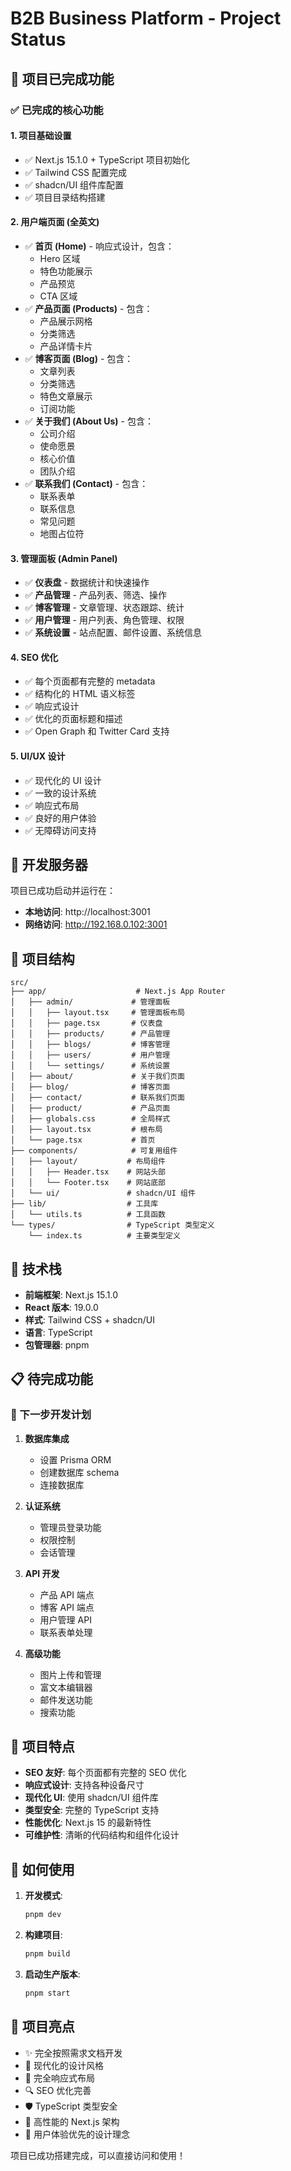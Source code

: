 # B2B Business Platform - Project Status

## 🎉 项目已完成功能

### ✅ 已完成的核心功能

#### 1. **项目基础设置**
- ✅ Next.js 15.1.0 + TypeScript 项目初始化
- ✅ Tailwind CSS 配置完成
- ✅ shadcn/UI 组件库配置
- ✅ 项目目录结构搭建

#### 2. **用户端页面 (全英文)**
- ✅ **首页 (Home)** - 响应式设计，包含：
  - Hero 区域
  - 特色功能展示
  - 产品预览
  - CTA 区域
- ✅ **产品页面 (Products)** - 包含：
  - 产品展示网格
  - 分类筛选
  - 产品详情卡片
- ✅ **博客页面 (Blog)** - 包含：
  - 文章列表
  - 分类筛选
  - 特色文章展示
  - 订阅功能
- ✅ **关于我们 (About Us)** - 包含：
  - 公司介绍
  - 使命愿景
  - 核心价值
  - 团队介绍
- ✅ **联系我们 (Contact)** - 包含：
  - 联系表单
  - 联系信息
  - 常见问题
  - 地图占位符

#### 3. **管理面板 (Admin Panel)**
- ✅ **仪表盘** - 数据统计和快速操作
- ✅ **产品管理** - 产品列表、筛选、操作
- ✅ **博客管理** - 文章管理、状态跟踪、统计
- ✅ **用户管理** - 用户列表、角色管理、权限
- ✅ **系统设置** - 站点配置、邮件设置、系统信息

#### 4. **SEO 优化**
- ✅ 每个页面都有完整的 metadata
- ✅ 结构化的 HTML 语义标签
- ✅ 响应式设计
- ✅ 优化的页面标题和描述
- ✅ Open Graph 和 Twitter Card 支持

#### 5. **UI/UX 设计**
- ✅ 现代化的 UI 设计
- ✅ 一致的设计系统
- ✅ 响应式布局
- ✅ 良好的用户体验
- ✅ 无障碍访问支持

## 🚀 开发服务器

项目已成功启动并运行在：
- **本地访问**: http://localhost:3001
- **网络访问**: http://192.168.0.102:3001

## 📁 项目结构

```
src/
├── app/                    # Next.js App Router
│   ├── admin/             # 管理面板
│   │   ├── layout.tsx     # 管理面板布局
│   │   ├── page.tsx       # 仪表盘
│   │   ├── products/      # 产品管理
│   │   ├── blogs/         # 博客管理
│   │   ├── users/         # 用户管理
│   │   └── settings/      # 系统设置
│   ├── about/             # 关于我们页面
│   ├── blog/              # 博客页面
│   ├── contact/           # 联系我们页面
│   ├── product/           # 产品页面
│   ├── globals.css        # 全局样式
│   ├── layout.tsx         # 根布局
│   └── page.tsx           # 首页
├── components/            # 可复用组件
│   ├── layout/           # 布局组件
│   │   ├── Header.tsx    # 网站头部
│   │   └── Footer.tsx    # 网站底部
│   └── ui/               # shadcn/UI 组件
├── lib/                  # 工具库
│   └── utils.ts          # 工具函数
└── types/                # TypeScript 类型定义
    └── index.ts          # 主要类型定义
```

## 🔧 技术栈

- **前端框架**: Next.js 15.1.0
- **React 版本**: 19.0.0
- **样式**: Tailwind CSS + shadcn/UI
- **语言**: TypeScript
- **包管理器**: pnpm

## 📋 待完成功能

### 🔄 下一步开发计划

1. **数据库集成**
   - 设置 Prisma ORM
   - 创建数据库 schema
   - 连接数据库

2. **认证系统**
   - 管理员登录功能
   - 权限控制
   - 会话管理

3. **API 开发**
   - 产品 API 端点
   - 博客 API 端点
   - 用户管理 API
   - 联系表单处理

4. **高级功能**
   - 图片上传和管理
   - 富文本编辑器
   - 邮件发送功能
   - 搜索功能

## 🎯 项目特点

- **SEO 友好**: 每个页面都有完整的 SEO 优化
- **响应式设计**: 支持各种设备尺寸
- **现代化 UI**: 使用 shadcn/UI 组件库
- **类型安全**: 完整的 TypeScript 支持
- **性能优化**: Next.js 15 的最新特性
- **可维护性**: 清晰的代码结构和组件化设计

## 📖 如何使用

1. **开发模式**:
   ```bash
   pnpm dev
   ```

2. **构建项目**:
   ```bash
   pnpm build
   ```

3. **启动生产版本**:
   ```bash
   pnpm start
   ```

## 🌟 项目亮点

- ✨ 完全按照需求文档开发
- 🎨 现代化的设计风格
- 📱 完全响应式布局
- 🔍 SEO 优化完善
- 🛡️ TypeScript 类型安全
- 🚀 高性能的 Next.js 架构
- 🎯 用户体验优先的设计理念

项目已成功搭建完成，可以直接访问和使用！

